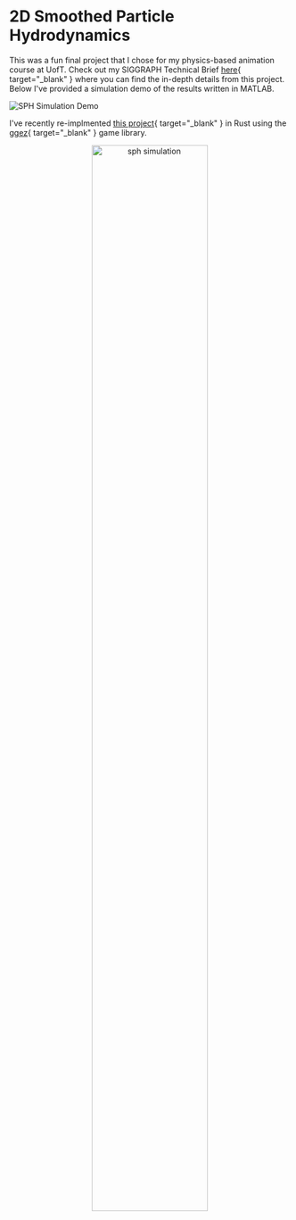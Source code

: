 # 2D Smoothed Particle Hydrodynamics

This was a fun final project that I chose for my physics-based
animation course at UofT. Check out my SIGGRAPH Technical Brief
[here](../assets/SPH-sim.pdf){ target="_blank" } 
where you can find the in-depth details from this project.
Below I've provided a simulation demo of the results written 
in MATLAB.

![SPH Simulation Demo](../assets/images/sphDemo.gif)

I've recently re-implmented
[this project](https://github.com/ericpko/sph-fluid-simulation){ target="_blank" } 
in Rust using the
[ggez](https://ggez.rs/){ target="_blank" } game library.

<!-- ![SPH Sim in Rust](../assets/images/sph-sim.gif){  } -->

<figure align="center" width="100%">
   <img src="/assets/images/sph-sim.gif" alt="sph simulation" width="70%" height="70%" />
</figure>
